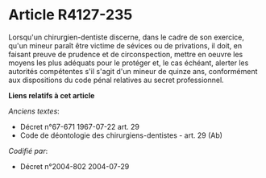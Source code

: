 # Article R4127-235

Lorsqu'un chirurgien-dentiste discerne, dans le cadre de son exercice, qu'un mineur paraît être victime de sévices ou de
privations, il doit, en faisant preuve de prudence et de circonspection, mettre en oeuvre les moyens les plus adéquats pour
le protéger et, le cas échéant, alerter les autorités compétentes s'il s'agit d'un mineur de quinze ans, conformément aux
dispositions du code pénal relatives au secret professionnel.

**Liens relatifs à cet article**

_Anciens textes_:

  - Décret n°67-671 1967-07-22 art. 29
  - Code de déontologie des chirurgiens-dentistes - art. 29 (Ab)

_Codifié par_:

  - Décret n°2004-802 2004-07-29
